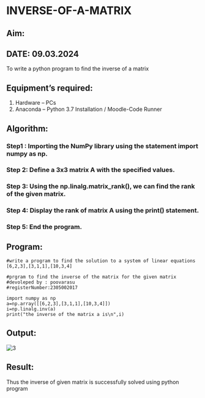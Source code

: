 # INVERSE-OF-A-MATRIX
## Aim:
## DATE: 09.03.2024
To write a python program to find the inverse of a matrix
## Equipment’s required:
1. 	Hardware – PCs
2. 	Anaconda – Python 3.7 Installation / Moodle-Code Runner
## Algorithm:
### Step1 : Importing the NumPy library using the statement import numpy as np.
### Step 2: Define a 3x3 matrix A with the specified values.
### Step 3: Using the np.linalg.matrix_rank(), we can find the rank of the given matrix.
### Step 4: Display the rank of matrix A using the print() statement.
### Step 5: End the program.

## Program:
```
#write a program to find the solution to a system of linear equations [6,2,3],[3,1,1],[10,3,4]

#prgram to find the inverse of the matrix for the given matrix 
#devoleped by : poovarasu
#registerNumber:2305002017

import numpy as np
a=np.array([[6,2,3],[3,1,1],[10,3,4]])
i=np.linalg.inv(a)
print("the inverse of the matrix a is\n",i)

```
## Output:
![3](https://github.com/Poovarasu8/INVERSE-OF-A-MATRIX/assets/155505954/1c0e594c-4695-4555-9919-8dc1f49793bc)

## Result:
Thus the inverse of given matrix is successfully solved using python program

